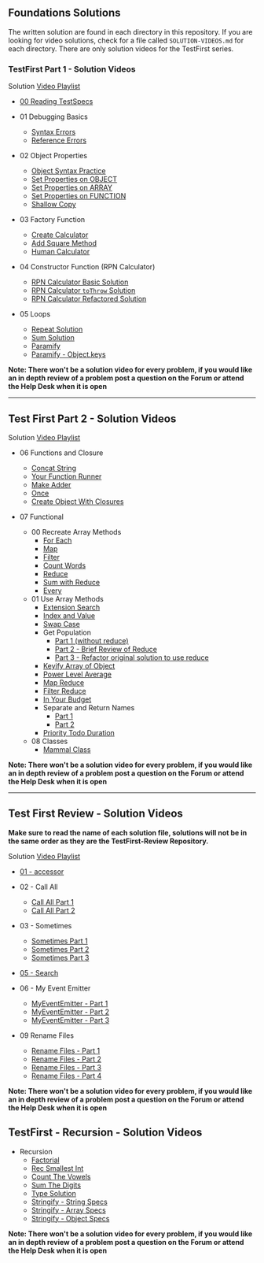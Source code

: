## Foundations Solutions

The written solution are found in each directory in this repository. If you are looking for video solutions, check for a file called `SOLUTION-VIDEOS.md` for each directory. There are only solution videos for the TestFirst series.

### TestFirst Part 1 - Solution Videos

Solution [Video Playlist](https://www.youtube.com/playlist?list=PLx0iOsdUOUmltLh8DQZJdLvAwCzMB5Bmm)

- [00 Reading TestSpecs](https://youtu.be/SXxCY0vYNV0)
- 01 Debugging Basics
  - [Syntax Errors](https://youtu.be/vbPg4B25NaA)
  - [Reference Errors](https://youtu.be/Gys1CAjfYWg)
- 02 Object Properties
  - [Object Syntax Practice](https://youtu.be/qLMqnvH2I2Q)
  - [Set Properties on OBJECT](https://youtu.be/EsaM_EuNR2A)
  - [Set Properties on ARRAY](https://youtu.be/nXEv3GGawbA)
  - [Set Properties on FUNCTION](https://youtu.be/-32Z_roDfio)
  - [Shallow Copy](https://youtu.be/r2gTZX5fvzU)
- 03 Factory Function
  - [Create Calculator](https://youtu.be/hyhTqQ7nEDQ)
  - [Add Square Method](https://youtu.be/SpUw_1xgmGQ)
  - [Human Calculator](https://youtu.be/KgLPZfmuIck)
- 04 Constructor Function (RPN Calculator)
  - [RPN Calculator Basic Solution](https://youtu.be/hXfjpemStOM)
  - [RPN Calculator `toThrow` Solution](https://youtu.be/n11q0FtoVQY)
  - [RPN Calculator Refactored Solution](https://youtu.be/I4ZNIK5jnLI)
- 05 Loops

  - [Repeat Solution](https://youtu.be/3cKgh_LMUD0)
  - [Sum Solution](https://youtu.be/caCkq2aldV8)
  - [Paramify](https://youtu.be/9J0lulqeJ8c)
  - [Paramify - Object.keys](https://youtu.be/6VxFogfY0VY)

**Note: There won't be a solution video for every problem, if you would like an in depth review of a problem post a question on the Forum or attend the Help Desk when it is open**

<hr>

## Test First Part 2 - Solution Videos

Solution [Video Playlist](https://www.youtube.com/playlist?list=PLx0iOsdUOUmleMl8p873gBCn2-vp5Kgkg)

- 06 Functions and Closure
  - [Concat String](https://youtu.be/TeZu83W11WE)
  - [Your Function Runner](https://youtu.be/KDmbN7Jqk0o)
  - [Make Adder](https://youtu.be/A-D9j3OP_to)
  - [Once](https://youtu.be/iC5xRBoF2Sw)
  - [Create Object With Closures](https://youtu.be/iVYadNJ8jA8)
- 07 Functional

  - 00 Recreate Array Methods
    - [For Each](https://youtu.be/yODsXq1d22k)
    - [Map](https://youtu.be/44B5DGlGUjs)
    - [Filter](https://youtu.be/5HioHYlawIg)
    - [Count Words](https://youtu.be/kjt2vCXOOHE)
    - [Reduce](https://youtu.be/JXQjHIJ_hZ4)
    - [Sum with Reduce](https://youtu.be/Lg_SiZr8NT4)
    - [Every](https://youtu.be/W34uOkO5Pno)
  - 01 Use Array Methods
    - [Extension Search](https://youtu.be/yeEE074jOXc)
    - [Index and Value](https://youtu.be/bG9pY6AiGuI)
    - [Swap Case](https://youtu.be/WFd8S90iTUY)
    - Get Population
      - [Part 1 (without reduce)](https://youtu.be/WIOQkZPs1do)
      - [Part 2 - Brief Review of Reduce](https://youtu.be/eP8a0ZLbLfI)
      - [Part 3 - Refactor original solution to use reduce](https://youtu.be/QB2S1WOXqvU)
    - [Keyify Array of Object](https://youtu.be/4DQ1a7Ycips)
    - [Power Level Average](https://youtu.be/d6h5-iSLe8Y)
    - [Map Reduce](https://youtu.be/6e9TtwDEvbk)
    - [Filter Reduce](https://youtu.be/bKT4Lgoo_5I)
    - [In Your Budget](https://youtu.be/VKTD7CMo7P0)
    - Separate and Return Names
      - [Part 1](https://youtu.be/aeCMegjUC0g)
      - [Part 2](https://youtu.be/F5555-wVdAU)
    - [Priority Todo Duration](https://youtu.be/nb-SMUEyWKM)
  - 08 Classes
    - [Mammal Class](https://youtu.be/5qCplIRVmSc)

**Note: There won't be a solution video for every problem, if you would like an in depth review of a problem post a question on the Forum or attend the Help Desk when it is open**

<hr>

## Test First Review - Solution Videos

**Make sure to read the name of each solution file, solutions will not be in the same order as they are the TestFirst-Review Repository.**

Solution [Video Playlist](https://www.youtube.com/playlist?list=PLx0iOsdUOUmkGaSX3VsMHIuWduxk8fMGD)

- [01 - accessor](https://youtu.be/EW3160QYgiI)
- 02 - Call All
  - [Call All Part 1](https://youtu.be/994iK2ngXi8)
  - [Call All Part 2](https://youtu.be/qIHQmIwek5g)
- 03 - Sometimes
  - [Sometimes Part 1](https://youtu.be/SSttou-kO9M)
  - [Sometimes Part 2](https://youtu.be/SYvl6ljPJEQ)
  - [Sometimes Part 3](https://youtu.be/9qpn8U6HgEI)
- [05 - Search](https://youtu.be/xUu06kVGTpE)
- 06 - My Event Emitter
  - [MyEventEmitter - Part 1](https://youtu.be/LUrbOhQfqWU)
  - [MyEventEmitter - Part 2](https://youtu.be/K60Pi1iJHHI)
  - [MyEventEmitter - Part 3](https://youtu.be/ZuYQEpmEwtA)
- 09 Rename Files

  - [Rename Files - Part 1](https://youtu.be/tWNAD-6mx-w)
  - [Rename Files - Part 2](https://youtu.be/uAVjoBvUkuk)
  - [Rename Files - Part 3](https://youtu.be/gzkDMcmS8ZQ)
  - [Rename Files - Part 4](https://youtu.be/BmAC4cBGTSo)

**Note: There won't be a solution video for every problem, if you would like an in depth review of a problem post a question on the Forum or attend the Help Desk when it is open**

## TestFirst - Recursion - Solution Videos

- Recursion
  - [Factorial](https://youtu.be/sVKlW5voHZw)
  - [Rec Smallest Int](https://youtu.be/XcNnqd_7cVA)
  - [Count The Vowels](https://youtu.be/4_CUbwOkn3E)
  - [Sum The Digits](https://youtu.be/d3bmlyQhBxQ)
  - [Type Solution](https://youtu.be/kCAK_-vTaaI)
  - [Stringify - String Specs](https://youtu.be/iRLdMB_yQAY)
  - [Stringify - Array Specs](https://youtu.be/eBr8kUAO1qQ)
  - [Stringify - Object Specs](https://youtu.be/wL-lsEM9tMc)

**Note: There won't be a solution video for every problem, if you would like an in depth review of a problem post a question on the Forum or attend the Help Desk when it is open**
